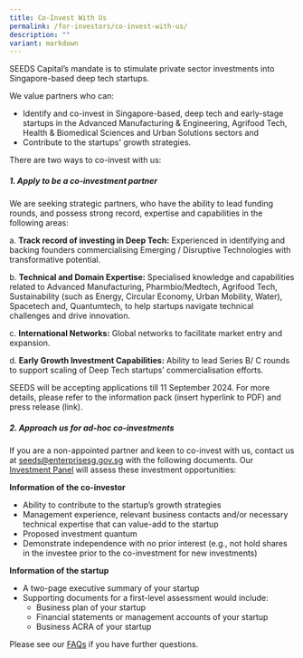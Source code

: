 ```yaml
---
title: Co-Invest With Us
permalink: /for-investors/co-invest-with-us/
description: ""
variant: markdown
---
```

SEEDS Capital’s mandate is to stimulate private sector investments into Singapore-based deep tech startups. 

We value partners who can:
* Identify and co-invest in Singapore-based, deep tech and early-stage startups in the Advanced Manufacturing & Engineering, Agrifood Tech, Health & Biomedical Sciences and Urban Solutions sectors and
* Contribute to the startups' growth strategies.

There are two ways to co-invest with us: 

##### **1. Apply to be a co-investment partner**

We are seeking strategic partners, who have the ability to lead funding rounds, and possess strong record, expertise and capabilities in the following areas:


a. **Track record of investing in Deep Tech:** Experienced in identifying and backing founders commercialising Emerging / Disruptive Technologies with transformative potential. 

b. **Technical and Domain Expertise:** Specialised knowledge and capabilities related to Advanced Manufacturing, Pharmbio/Medtech, Agrifood Tech, Sustainability (such as Energy, Circular Economy, Urban Mobility, Water), Spacetech and, Quantumtech, to help startups navigate technical challenges and drive innovation.  

c.	**International Networks:** Global networks to facilitate market entry and expansion. 

d.	**Early Growth Investment Capabilities:** Ability to lead Series B/ C rounds to support scaling of Deep Tech startups’ commercialisation efforts.

SEEDS will be accepting applications till 11 September 2024. For more details, please refer to the information pack (insert hyperlink to PDF) and press release (link).

##### **2. Approach us for ad-hoc co-investments**

If you are a non-appointed partner and keen to co-invest with us, contact us at [seeds@enterprisesg.gov.sg](mailto:seeds@enterprisesg.gov.sg) with the following documents. Our [Investment Panel](/about-us/investment-panel/) will assess these investment opportunities:

**Information of the co-investor**
* Ability to contribute to the startup’s growth strategies
* Management experience, relevant business contacts and/or necessary technical expertise that can value-add to the startup
* Proposed investment quantum
* Demonstrate independence with no prior interest (e.g., not hold shares in the investee prior to the co-investment for new investments)

**Information of the startup**
* A two-page executive summary of your startup
* Supporting documents for a first-level assessment would include:
	* Business plan of your startup
	* Financial statements or management accounts of your startup
	* Business ACRA of your startup


Please see our [FAQs](/about-us/faqs) if you have further questions.